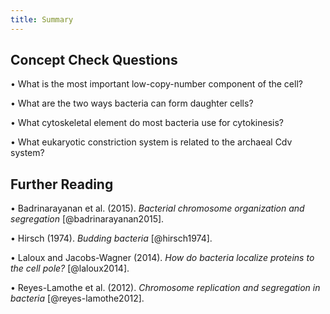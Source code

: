 ```yaml
---
title: Summary
---
```


## Concept Check Questions 
• What is the most important low-copy-number component of the cell?

• What are the two ways bacteria can form daughter cells?

• What cytoskeletal element do most bacteria use for cytokinesis?

• What eukaryotic constriction system is related to the archaeal Cdv system?

## Further Reading 
• Badrinarayanan et al. (2015). *Bacterial chromosome organization and segregation* [@badrinarayanan2015].

• Hirsch (1974). *Budding bacteria* [@hirsch1974].

• Laloux and Jacobs-Wagner (2014). *How do bacteria localize proteins to the cell pole?* [@laloux2014].

• Reyes-Lamothe et al. (2012). *Chromosome replication and segregation in bacteria* [@reyes-lamothe2012].
